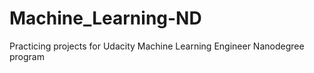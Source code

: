 # Machine_Learning-ND
Practicing projects for Udacity Machine Learning  Engineer Nanodegree program
